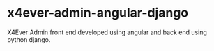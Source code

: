 # x4ever-admin-angular-django
X4Ever Admin front end developed using angular and back end using python django.
